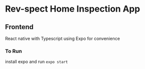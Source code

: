# Rev-spect Home Inspection App

## Frontend
React native with Typescript using Expo for convenience

### To Run

install expo and run ```expo start```